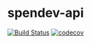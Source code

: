 # spendev-api

[![Build Status](https://app.travis-ci.com/leonardolocatti/spendev-api.svg?branch=main)](https://app.travis-ci.com/leonardolocatti/spendev-api)  [![codecov](https://codecov.io/gh/leonardolocatti/spendev-api/branch/main/graph/badge.svg?token=ZSB1EHIJ51)](https://codecov.io/gh/leonardolocatti/spendev-api)